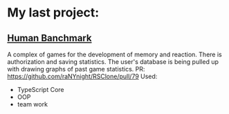 # My last project:

## [Human Banchmark](https://deploy-preview-78--webmavericks-rsclone.netlify.app/#main)
A complex of games for the development of memory and reaction. There is authorization and saving statistics. The user's database is being pulled up with drawing graphs of past game statistics. PR: https://github.com/raNYnight/RSClone/pull/79
Used:
* TypeScript Core
* OOP
* team work

<!--
**IliasovDamir/IliasovDamir** is a ✨ _special_ ✨ repository because its `README.md` (this file) appears on your GitHub profile.

Here are some ideas to get you started:

- 🔭 I’m currently working on ...
- 🌱 I’m currently learning ...
- 👯 I’m looking to collaborate on ...
- 🤔 I’m looking for help with ...
- 💬 Ask me about ...
- 📫 How to reach me: ...
- 😄 Pronouns: ...
- ⚡ Fun fact: ...
-->
